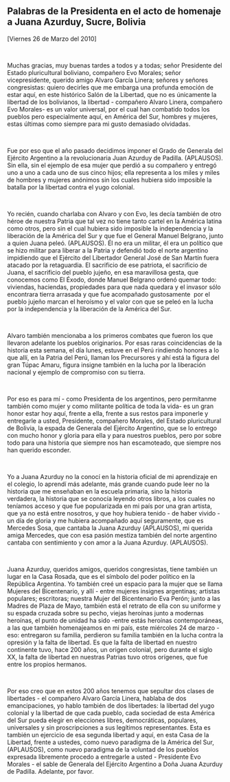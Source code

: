 Palabras de la Presidenta en el acto de homenaje a Juana Azurduy, Sucre, Bolivia
--------------------------------------------------------------------------------

[Viernes 26 de Marzo del 2010]

 

Muchas gracias, muy buenas tardes a todos y a todas; señor Presidente
del Estado pluricultural boliviano, compañero Evo Morales; señor
vicepresidente, querido amigo Alvaro García Linera; señores y señores
congresistas: quiero decirles que me embarga una profunda emoción de
estar aquí, en este histórico Salón de la Libertad, que no es únicamente
la libertad de los bolivianos, la libertad - compañero Alvaro Linera,
compañero Evo Morales- es un valor universal, por el cual han combatido
todos los pueblos pero especialmente aquí, en América del Sur, hombres y
mujeres, estas últimas como siempre para mi gusto demasiado olvidadas.

 

Fue por eso que el año pasado decidimos imponer el Grado de Generala del
Ejército Argentino a la revolucionaria Juan Azurduy de Padilla.
(APLAUSOS). Sin ella, sin el ejemplo de esa mujer que perdió a su
compañero y entregó uno a uno a cada uno de sus cinco hijos; ella
representa a los miles y miles de hombres y mujeres anónimos sin los
cuales hubiera sido imposible la batalla por la libertad contra el yugo
colonial.

 

Yo recién, cuando charlaba con Alvaro y con Evo, les decía también de
otro héroe de nuestra Patria que tal vez no tiene tanto cartel en la
América latina como otros, pero sin el cual hubiera sido imposible la
independencia y la liberación de la América del Sur y que fue el General
Manuel Belgrano, junto a quien Juana peleó. (APLAUSOS). Él no era un
militar, él era un político que se hizo militar para liberar a la Patria
y defendió todo el norte argentino impidiendo que el Ejército del
Libertador General José de San Martín fuera atacado por la retaguardia.
El sacrificio de ese patriota, el sacrificio de Juana, el sacrificio del
pueblo jujeño, en esa maravillosa gesta, que conocemos como El Éxodo,
donde Manuel Belgrano ordenó quemar todo: viviendas, haciendas,
propiedades para que nada quedara y el invasor sólo encontrara tierra
arrasada y que fue acompañado gustosamente  por el pueblo jujeño marcan
el heroísmo y el valor con que se peleó en la lucha por la independencia
y la liberación de la América del Sur.

 

Alvaro también mencionaba a los primeros combates que fueron los que
llevaron adelante los pueblos originarios. Por esas raras coincidencias
de la historia esta semana, el día lunes, estuve en el Perú rindiendo
honores a lo que allí, en la Patria del Perú, llaman los Precursores y
ahí está la figura del gran Túpac Amaru, figura insigne también en la
lucha por la liberación nacional y ejemplo de compromiso con su tierra.

 

Por eso es para mí - como Presidenta de los argentinos, pero permítanme
también como mujer y como militante política de toda la vida- es un gran
honor estar hoy aquí, frente a ella, frente a sus restos para imponerle
y entregarle a usted, Presidente, compañero Morales, del Estado
pluricultural de Bolivia, la espada de Generala del Ejército Argentino,
que se lo entrego con mucho honor y gloria para ella y para nuestros
pueblos, pero por sobre todo para una historia que siempre nos han
escamoteado, que siempre nos han querido esconder.

 

Yo a Juana Azurduy no la conocí en la historia oficial de mi aprendizaje
en el colegio, lo aprendí más adelante, más grande cuando pude leer no
la historia que me enseñaban en la escuela primaria, sino la historia
verdadera, la historia que se conocía leyendo otros libros, a los cuales
no teníamos acceso y que fue popularizada en mi país por una gran
artista, que ya no está entre nosotros, y que hoy hubiera tenido - de
haber vivido - un día de gloria y me hubiera acompañado aquí
seguramente, que es Mercedes Sosa, que cantaba la Juana Azurduy
(APLAUSOS), mi querida amiga Mercedes, que con esa pasión mestiza
también del norte argentino cantaba con sentimiento y con amor a la
Juana Azurduy. (APLAUSOS).

 

Juana Azurduy, queridos amigos, queridos congresistas, tiene también un
lugar en la Casa Rosada, que es el símbolo del poder político en la
República Argentina. Yo también creé un espacio para la mujer que se
llama Mujeres del Bicentenario, y allí - entre mujeres insignes
argentinas; artistas populares; escritoras; nuestra Mujer del
Bicentenario Eva Perón; junto a las Madres de Plaza de Mayo, también
está el retrato de ella con su uniforme y su espada cruzada sobre su
pecho, viejas heroínas junto a modernas heroínas, el punto de unidad ha
sido -entre estás heroínas contemporáneas, a las que también
homenajeamos en mi país, este miércoles 24 de marzo - eso: entregaron su
familia, perdieron su familia también en la lucha contra la opresión y
la falta de libertad. Es que la falta de libertad en nuestro continente
tuvo, hace 200 años, un origen colonial, pero durante el siglo XX, la
falta de libertad en nuestras Patrias tuvo otros orígenes, que fue entre
los propios hermanos.

 

Por eso creo que en estos 200 años tenemos que sepultar dos clases de
libertades - el compañero Alvaro García Linera, hablaba de dos
emancipaciones, yo hablo también de dos libertades: la libertad del yugo
colonial y la libertad de que cada pueblo, cada sociedad de esta América
del Sur pueda elegir en elecciones libres, democráticas, populares,
universales y sin proscripciones a sus legítimos representantes. Esta es
también un ejercicio de esa segunda libertad y aquí, en esta Casa de la
Libertad, frente a ustedes, como nuevo paradigma de la América del Sur,
(APLAUSOS), como nuevo paradigma de la voluntad de los pueblos expresada
libremente procedo a entregarle a usted - Presidente Evo Morales - el
sable de Generala del Ejército Argentino a Doña Juana Azurduy de
Padilla. Adelante, por favor.                   

 
